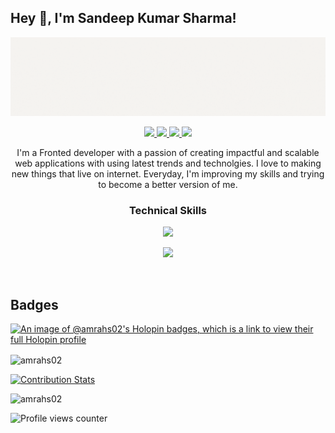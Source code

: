 ## Hey 👋, I'm Sandeep Kumar Sharma!  
  
![Sandeep Kumar Sharma](https://github.com/amrahs02/amrahs02/blob/main/Colorful%20Minimalist%20Personal%20LinkedIn%20Banner.gif)


<p align="center"> 
  <a href="https://twitter.com/amrahs02">
    <img src="https://img.shields.io/badge/Twitter-465149?style=for-the-badge"/>
    
  </a>
  
   <a href="https://amrahs.vercel.app">
    <img src="https://img.shields.io/badge/Portfolio-465149?style=for-the-badge"/>
  </a>
  
  <a href="https://www.linkedin.com/in/sandeepsharma2183">
    <img src="https://img.shields.io/badge/LinkedIn-465149?style=for-the-badge"/>
  </a>
  
   <a href="mailto:sandeepsharma2183@gmail.com">
    <img src="https://img.shields.io/badge/Email-465149?style=for-the-badge"/>
  </a>
 
</p>

<p align="center"> I'm a Fronted developer with a passion of creating impactful and scalable web applications with using latest trends and technolgies. I love to making new things that live on internet. Everyday, I'm improving my skills and trying to become a better version of me.</p>


### <p align="center">Technical Skills</p>

<p align="center">
  <a href="https://amrahs02.github.io/portfolio_modified">
    <img src="https://skillicons.dev/icons?i=js,react,c,arduino,cpp,firebase,next,redux," />
  </a>
</p>
<p align="center">
  <a href="https://amrahs02.github.io/portfolio_modified">
    <img src="https://skillicons.dev/icons?i=html,css,bootstrap,tailwind,figma,git,github,vercel,materialui,vscode,linux,mysql," />
  </a>
</p>
<br/>  


## Badges
[![An image of @amrahs02's Holopin badges, which is a link to view their full Holopin profile](https://holopin.me/amrahs02)](https://holopin.io/@amrahs02)



<img align="center" src="https://github-readme-streak-stats.herokuapp.com/?user=amrahs02&" alt="amrahs02" />

[![Contribution Stats](https://github-contribution-stats.vercel.app/api/?username=amrahs02)](https://github.com/amrahs02/github-contribution-stats/)

<img align="left" src="https://github-readme-stats.vercel.app/api/top-langs?username=amrahs02&show_icons=true&locale=en&layout=compact" alt="amrahs02" />

  

<br/>  

![Profile views counter](https://komarev.com/ghpvc/?username=amrahs02&&style=flat-square)  
